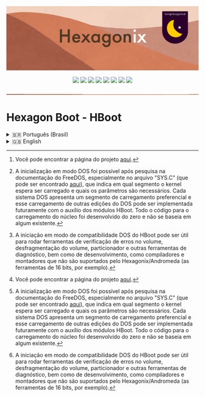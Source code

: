 <p align="center">
<img src="https://github.com/hexagonix/Doc/blob/main/Img/banner.png">
</p>

<div align="center">

![](https://img.shields.io/github/license/hexagonix/HBoot.svg)
![](https://img.shields.io/github/stars/hexagonix/HBoot.svg)
![](https://img.shields.io/github/issues/hexagonix/HBoot.svg)
![](https://img.shields.io/github/issues-closed/hexagonix/HBoot.svg)
![](https://img.shields.io/github/issues-pr/hexagonix/HBoot.svg)
![](https://img.shields.io/github/issues-pr-closed/hexagonix/HBoot.svg)
![](https://img.shields.io/github/downloads/hexagonix/HBoot/total.svg)
![](https://img.shields.io/github/release/hexagonix/HBoot.svg)

</div>

<!-- Vai funcionar como <hr> -->

<img src="https://github.com/hexagonix/Doc/blob/main/Img/hr.png" width="100%" height="2px" />

# Hexagon Boot - HBoot

<details title="Português (Brasil)" align='left'>
<br>
<summary align='left'>🇧🇷 Português (Brasil)</summary>
    
# Inicialização do Hexagon

<div align="justify">
        
Este repositório contém o gerenciador de inicialização MBR do Hexagonix e o Hexagon Boot, responsável por carregar, configurar e executar o Hexagon, bem como oferecer outros recursos.

</div>
    
## Saturno

<div align="justify">
    
O primeiro componente do Hexagonix é o Saturno. Ele é responsável por receber o controle do processo de inicialização realizado pelo BIOS/UEFI e procurar no volume o segundo estágio de inicialização. Para isso, ele implementa um driver para leitura de um sistema de arquivos FAT16. O segundo estágio de inicialização (ver adiante) pode implementar drivers para outros sistemas de arquivos e é responsável por encontrar o Hexagon, carregar módulos HBoot ou carregar um sistema do tipo DOS compatível (versão BETA).

</div>
    
## Hexagon Boot (HBoot)

<div align="justify">
    
O Hexagon Boot (HBoot) é um componente desenvolvido permitir a inicialização do kernel Hexagon. Até então, a inicialização era realizada por apenas um estágio, que definia um ambiente bem básico, carregava o Hexagon na memória e imediatamente passava o controle para ele, fornecendo um conjunto bem pequeno e limitado de parâmetros, uma vez que o código desse estágio fica restrito a 512 bytes, o que limita a realização de diversos testes e processamento de dados. Como o HBoot, foi possível expandir o número de tarefas realizadas antes da execução do Hexagon, além da possibilidade de fornecer mais informações a respeito do ambiente da máquina e de inicialização. Isso é particularmente importante para permitir a criação de uma árvore de dispositivos que pode ser utilizada pelo Hexagon para decidir como manipular cada dispositivo identificado. O HBoot é capaz de verificar quais unidades de disco estão disponíveis na máquina, emitir um tom de inicialização, obter a quantidade de memória RAM disponível instalada e permitir ou não o seguimento do processo de boot de acordo com essa informação. Caso nenhuma interação do usuário seja detectada 3 segundos após todos os testes e atividades essenciais para criar um ambiente de inicialização para o Hexagon, o sistema irá carregar e executar o Hexagon (presente em um arquivo no volume nomeado de **HEXAGON.SIS** no Hexagonix H1 e **HEXAGON** no Hexagonix H2), sendo descarregado da memória. A interação com o HBoot se dá pelo pressionamento da tecla F8 após a respectiva mensagem surgir na tela. 

</div>
    
### Outras funções disponíveis

<div align="justify">

* O HBoot permite o carregamento de módulos no formato HBoot, que podem ser úteis, no futuro, para permitir testes de hardware, como testes de memória e disco, caso os módulos estejam disponíveis no disco. Os módulos podem ser utilizados também para extender as funções do HBoot. A especificação do formato já está disponível e um exemplo pode ser encontrado abaixo. Esses módulos podem ser utilizados para testar dispositivos específicos, obter informações do hardware ou carregar arquivos em sistemas de arquivos não suportados originalmente pelo HBoot.
* No contexto do desenvolvimento do Hexagonix, o HBoot também pode carregar diretamente, a partir de um módulo atualmente built-in (essa função será movida para um módulo standalone o quanto antes) o núcleo do sistema operacional de código livre FreeDOS[^1], para que ferramentas utilitárias já estabelecidas e robustas que sejam executadas em ambiente DOS possam ser executadas sobre o volume e arquivos Hexagonix/Andromeda. O FreeDOS foi escolhido devido a sua característica de kernel composto por um único arquivo, geralmente "KERNEL.SYS"[^2], além da sua distribuição livre e gratuita. Já outros DOS, como o MS-DOS, anterior a versão 7.0, utilizam dois arquivos que devem estar contíguos no disco, e isso não é possível aqui, visto que a instalação do FreeDOS ocorre já em um volume Hexagonix, com a cópia do kernel, interpretador de comando e outros utilitários DOS, sendo que o sistema operacional principal é o Hexagonix/Andromeda, com iniciação opcional do FreeDOS para alguma atividade em especial[^3]. Caso os componentes de sistema do FreeDOS não estejam presentes no disco (a cópia dos arquivos do FreeDOS não faz parte da imagem padrão), a inicialização em modo de compatibilidade DOS não irá ocorrer.

</div>
    
[^1]: Você pode encontrar a página do projeto [aqui](https://www.freedos.org/).
[^2]: A inicialização em modo DOS foi possível após pesquisa na documentação do FreeDOS, especialmente no arquivo "SYS.C" (que pode ser encontrado [aqui](http://www.ibiblio.org/pub/micro/pc-stuff/freedos/files/dos/sys/2043/)), que indica em qual segmento o kernel espera ser carregado e quais os parâmetros são necessários. Cada sistema DOS apresenta um segmento de carregamento preferencial e esse carregamento de outras edições do DOS pode ser implementada futuramente com o auxílio dos módulos HBoot. Todo o código para o carregamento do núcleo foi desenvolvido do zero e não se baseia em algum existente.
[^3]: A iniciação em modo de compatibilidade DOS do HBoot pode ser útil para rodar ferramentas de verificação de erros no volume, desfragmentação do volume, particionador e outras ferramentas de diagnóstico, bem como de desenvolvimento, como compiladores e montadores que não são suportados pelo Hexagonix/Andromeda (as ferramentas de 16 bits, por exemplo).

### Exemplo de módulo HBoot

<div align="justify">
    
Abaixo é possível encontrar um exemplo de implementação de módulo HBoot:

```assembly
;;************************************************************************************
;;
;;    
;;                                Módulo do HBoot
;;        
;;                             Hexagon® Boot - HBoot
;;           
;;                 Copyright © 2020-2021 Felipe Miguel Nery Lunkes
;;                         Todos os direitos reservados
;;                                  
;;************************************************************************************

use16					

;; O módulo deve apresentar um cabeçalho especial de imagem HBoot
;; São 6 bytes, com assinatura (número mágico) e arquitetura alvo

cabecalhoHBoot:

.assinatura:  db "HBOOT"     ;; Assinatura, 5 bytes
.arquitetura: db 01h         ;; Arquitetura (i386), 1 byte

;; Configurar pilha e ponteiro

    cli				   ;; Desativar interrupções
    
    mov ax, 0x2000                 ;; Definir aqui os registradores de pilha
    mov ss, ax
    mov sp, 0
    
    sti				   ;; Habilitar interrupções
     
    clc 

    mov ax, 0x2000                 ;; Definir aqui os registradores de segmento
    mov ds, ax
    mov es, ax
    
    sti                            ;; Habilitar as interrupções

;; Seu código aqui

```

### Sistemas de arquivos suportados

* FAT16B
* FAT12 (em desenvolvimento)

Novos sistemas de arquivos serão implementados no futuro.

</div>
    
### Reportar bugs

<div align="justify">
    
O HBoot ganhou muita complexidade desde o início de seu desenvolvimento, em 2020. Devido a esse aumento de código e a natureza de sua operação (16-bit), bugs podem ser encontrados. Os mesmos podem ser reportados no repositório ou por email, disponível no final deste arquivo.

</div>
    
</details>

<details title="English" align='left'>
<br>
<summary align='left'>🇬🇧 English</summary>
    
# Hexagon initialization

<div align="justify">
        
This repository contains the Hexagonix MBR boot manager and Hexagon Boot, which is responsible for loading, configuring, and running Hexagon, as well as offering other features.

</div>
    
## Saturn

<div align="justify">
    
The first component of Hexagonix is ​​the Saturn. It is responsible for taking control of the boot process performed by the BIOS/UEFI and looking in the volume for the second boot stage. For that, it implements a driver for reading a FAT16 file system. The second boot stage (see below) can implement drivers for other file systems and is responsible for finding Hexagon, loading HBoot modules or loading a compatible DOS-like system (BETA version).

</div>
    
## Hexagon Boot (HBoot)

<div align="justify">
    
Hexagon Boot (HBoot) is a component designed to allow booting the Hexagon kernel. Until then, initialization was performed by just one stage, which defined a very basic environment, loaded Hexagon into memory and immediately passed control to it, providing a very small and limited set of parameters, since the code at this stage is restricted to 512 bytes, which limits the performance of various tests and data processing. With HBoot, it was possible to expand the number of tasks performed before running Hexagon, as well as the possibility to provide more information about the machine and boot environment. This is particularly important to allow the creation of a device tree that Hexagon can use to decide how to handle each identified device. HBoot is able to check which disk drives are available on the machine, emit a boot tone, obtain the amount of available RAM memory installed and allow or not to proceed with the boot process according to this information. If no user interaction is detected 3 seconds after all tests and activities essential to create a boot environment for Hexagon, the system will load and run Hexagon (present in a file on the volume named **HEXAGON.SIS** on Hexagonix H1 and **HEXAGON** on Hexagonix H2), being unloaded from memory. The interaction with HBoot takes place by pressing the F8 key after the respective message appears on the screen.

</div>
    
### Other functions available

<div align="justify">

* HBoot allows loading modules in HBoot format, which may be useful in the future to allow hardware tests such as memory and disk tests if modules are available on disk. The modules can also be used to extend the functions of HBoot. The format specification is now available and an example can be found below. These modules can be used to test specific devices, obtain hardware information, or load files into file systems not originally supported by HBoot.
* In the context of Hexagonix development, HBoot can also directly load, from a currently built-in module (this function will be moved to a standalone module as soon as possible) the core of the FreeDOS[^1] open source operating system , so that established and robust utility tools that run in a DOS environment can run on the Hexagonix/Andromeda volume and files. FreeDOS was chosen because of its kernel feature consisting of a single file, usually "KERNEL.SYS"[^2], in addition to its free distribution. Other DOS, such as MS-DOS, prior to version 7.0, use two files that must be contiguous on the disk, and this is not possible here, since the installation of FreeDOS takes place on a Hexagonix volume, with the kernel copy , command interpreter, and other DOS utilities, with the main operating system being Hexagonix/Andromeda, with optional launch of FreeDOS for some special activity[^3]. If the FreeDOS system components are not present on the disk (copying the FreeDOS files is not part of the default image), booting in DOS compatibility mode will not occur.

</div>

[^1]: You can find the project page [here](https://www.freedos.org/).
[^2]: Booting in DOS mode was possible after searching the FreeDOS documentation, especially the "SYS.C" file (which can be found [here](http://www.ibiblio.org/pub/micro/ pc-stuff/freedos/files/dos/sys/2043/)), which indicates which thread the kernel expects to load and which parameters are required. Each DOS system has a preferred loading segment and this loading of other DOS editions can be implemented in the future with the help of HBoot modules. All the code for loading the core was developed from scratch and not based on any existing ones.
[^3]: HBoot's DOS compatibility mode boot can be useful for running volume error checking, volume defrag, partitioning and other diagnostic as well as development tools such as compilers and assemblers that are not supported by Hexagonix/Andromeda (the 16-bit tools for example).

### HBoot module example

<div align="justify">
    
Below you can find an example of an HBoot module implementation:

```assembly
;;************************************************ ***************************************
;;
;;
;; HBoot module
;;
;; Hexagon® Boot - HBoot
;;
;; Copyright © 2020-2021 Felipe Miguel Nery Lunkes
;; All rights reserved
;;
;;************************************************ ***************************************

use16

;; The module must have a special HBoot image header
;; It's 6 bytes, with signature (magic number) and target architecture

headerHBoot:

.signature: db "HBOOT" ;; Signature, 5 bytes
.architecture: db 01h ;; Architecture (i386), 1 byte

;; Configure stack and pointer

cli ;; disable interrupts
    
    mov ax, 0x2000 ;; Define stack registers here
    mov ss, ax
    mov sp, 0
    
    sti;; Enable interrupts
     
    clc

    mov ax, 0x2000 ;; Define segment registers here
    mov ds, ax
    mov es, ax
    
    sti ;; Enable interrupts

;; your code here

```

### Supported file systems

* FAT16B
* FAT12 (under development)

New file systems will be implemented in the future.

</div>
    
### Report bugs

<div align="justify">
    
HBoot has gained a lot of complexity since the beginning of its development in 2020. Due to this increase in code and the nature of its operation (16-bit), bugs can be found. They can be reported in the repository or by email, available at the end of this file.

</div>
    
</details>

<!--

Versão deste arquivo: 2.0

-->
